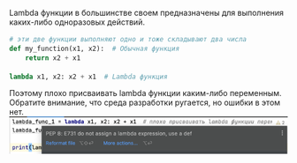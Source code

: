 Lambda функции в большинстве своем предназначены для выполнения  
каких-либо одноразовых действий.
```python
# эти две функции выполняют одно и тоже складывают два числа
def my_function(x1, x2):  # Обычная функция
    return x2 + x1

lambda x1, x2: x2 + x1  # Lambda функция
```

Поэтому плохо присваивать lambda функции каким-либо переменным.  
Обратите внимание, что среда разработки ругается, но ошибки в этом нет.
![img.png](img.png)

